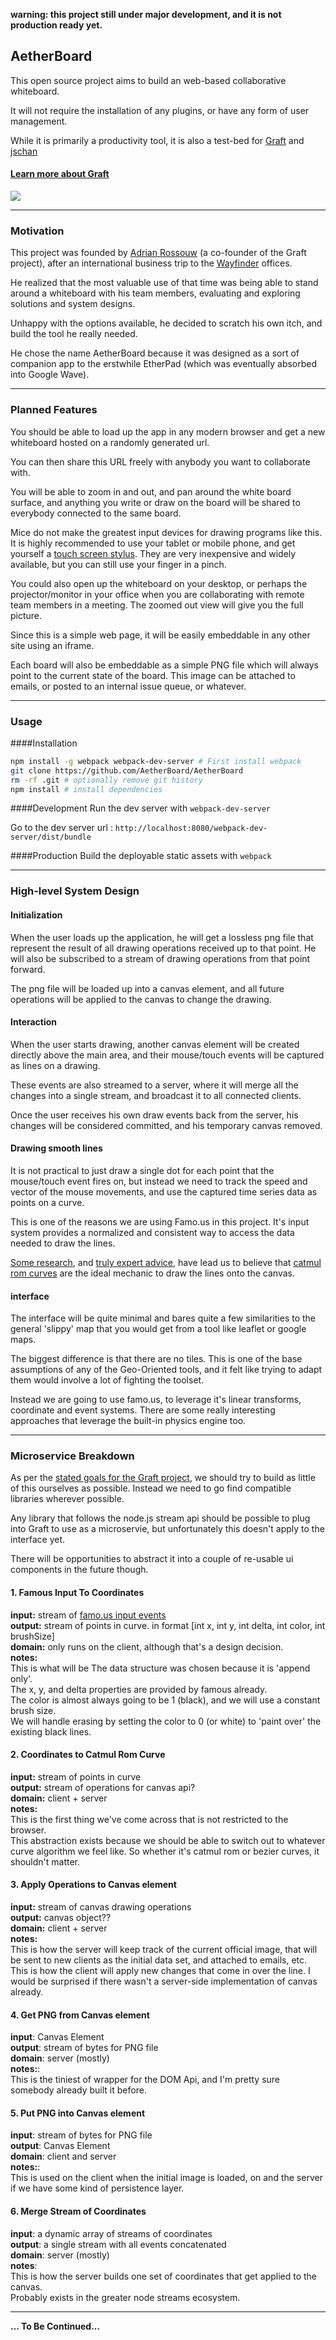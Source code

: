 __warning: this project still under major development, and it is not production ready yet.__

## AetherBoard

This open source project aims to build an web-based collaborative whiteboard.

It will not require the installation of any plugins, or have any form of user management.

While it is primarily a productivity tool, it is also a test-bed for [Graft](http://graft.io) and [jschan](http://github.com/graftjs/jschan)


#### [Learn more about Graft](http://wayfinder.co/pathways/5365c71219e552110093ba31/graft-full-stack-javascript-through-microservices)

<a href='https://github.com/GraftJS/graft'><img src='https://camo.githubusercontent.com/4fab5fe557d522412202e3b8f3c3772d21c8047c/68747470733a2f2f7261776769742e636f6d2f47726166744a532f67726166742e696f2f6d61737465722f7374617469632f696d616765732f67726166745f6c6f676f2e737667' /></a>


---

### Motivation

This project was founded by [Adrian Rossouw](http://daemon.co.za) (a co-founder of the Graft project), after an international business trip to the [Wayfinder](http://wayfinder.co) offices.

He realized that the most valuable use of that time was being able to stand around a whiteboard with his team members, evaluating and exploring solutions and system designs.

Unhappy with the options available, he decided to scratch his own itch, and build the tool he really needed.

He chose the name AetherBoard because it was designed as a sort of companion app to the erstwhile EtherPad (which was eventually absorbed into Google Wave).

---

### Planned Features


You should be able to load up the app in any modern browser and get a new whiteboard hosted on a randomly generated url.

You can then share this URL freely with anybody you want to collaborate with.

You will be able to zoom in and out, and pan around the white board surface, and anything you write or draw on the board will be shared to everybody connected to the same board.

Mice do not make the greatest input devices for drawing programs like this. It is highly recommended to use your tablet or mobile phone, and get yourself a [touch screen stylus](http://www.amazon.com/s/ref=nb_sb_noss_1?url=search-alias%3Daps&field-keywords=touch%20screen%20stylus&sprefix=touch+screen+s%2Caps&rh=i%3Aaps%2Ck%3Atouch%20screen%20stylus). They are very inexpensive and widely available, but you can still use your finger in a pinch.

You could also open up the whiteboard on your desktop, or perhaps the projector/monitor in your office when you are collaborating with remote team members in a meeting. The zoomed out view will give you the full picture.

Since this is a simple web page, it will be easily embeddable in any other site using
an iframe.

Each board will also be embeddable as a simple PNG file which will always point
to the current state of the board. This image can be attached to emails,
or posted to an internal issue queue, or whatever.

---

### Usage

####Installation

```bash
npm install -g webpack webpack-dev-server # First install webpack  
git clone https://github.com/AetherBoard/AetherBoard  
rm -rf .git # optionally remove git history  
npm install # install dependencies  
```
####Development
Run the dev server with ```webpack-dev-server```

Go to the dev server url : ```http://localhost:8080/webpack-dev-server/dist/bundle```

####Production
Build the deployable static assets with ```webpack```

---


### High-level System Design

#### Initialization

When the user loads up the application, he will get a lossless png file that represent the result of all drawing operations received up to that point. He will also be subscribed to a stream of drawing operations from that point forward.

The png file will be loaded up into a canvas element, and all future operations will
be applied to the canvas to change the drawing.


#### Interaction

When the user starts drawing, another canvas element will be created directly above the main area, and their mouse/touch events will be captured as lines on a drawing.

These events are also streamed to a server, where it will merge all the changes into
a single stream, and broadcast it to all connected clients.

Once the user receives his own draw events back from the server, his changes will
be considered committed, and his temporary canvas removed.

#### Drawing smooth lines

It is not practical to just draw a single dot for each point that the mouse/touch event fires on, but instead we need to track the speed and vector of the mouse movements, and use the captured time series data as points on a curve.

This is one of the reasons we are using Famo.us in this project. It's input system provides a normalized and consistent way to access the data needed to draw the lines.

[Some research](http://wayfinder.co/pathways/5393b89bc284a31100a6cd3b/canvas-drawing), and [truly expert advice](http://acko.net), have lead us to believe that [catmul rom curves](http://en.wikipedia.org/wiki/Centripetal_Catmull%E2%80%93Rom_spline) are the ideal mechanic to draw the lines onto the canvas.


#### interface

The interface will be quite minimal and bares quite a few similarities to the general 'slippy' map that you would get from a tool like leaflet or google maps.

The biggest difference is that there are no tiles. This is one of the base assumptions
of any of the Geo-Oriented tools, and it felt like trying to adapt them would involve a lot of fighting the toolset.

Instead we are going to use famo.us, to leverage it's linear transforms, coordinate and event systems. There are some really interesting approaches that leverage the built-in physics engine too.

---

### Microservice Breakdown

As per the [stated goals for the Graft project](https://github.com/GraftJS/graft#our-process), we should try to build as little of this ourselves as possible. Instead we need to go find compatible libraries wherever possible.

Any library that follows the node.js stream api should be possible to plug into Graft to use as a microservie, but unfortunately this doesn't apply to the interface yet.

There will be opportunities to abstract it into a couple of re-usable ui components in the future though.

#### 1. Famous Input To Coordinates

__input:__ stream of [famo.us input events](http://famo.us/university/famous-102/input/1/)  
__output:__ stream of points in curve. in format [int x, int y, int delta, int color, int brushSize]  
__domain:__ only runs on the client, although that's a design decision.  
__notes:__  
This is what will be 
The data structure was chosen because it is 'append only'.  
The x, y, and delta properties are provided by famous already.  
The color is almost always going to be 1 (black), and we will use a constant brush size.  
We will handle erasing by setting the color to 0 (or white) to 'paint over' the existing black lines.

#### 2. Coordinates to Catmul Rom Curve

__input:__ stream of points in curve  
__output:__ stream of operations for canvas api?  
__domain:__ client + server  
__notes:__  
This is the first thing we've come across that is not restricted to the browser.  
This abstraction exists because we should be able to switch out to whatever curve algorithm we feel like. So whether it's catmul rom or bezier curves, it shouldn't matter.

#### 3. Apply Operations to Canvas element
__input:__ stream of canvas drawing operations  
__output:__ canvas object??  
__domain:__ client + server  
__notes:__  
This is how the server will keep track of the current official image, that will be sent to new clients as the initial data set, and attached to emails, etc.
This is how the client will apply new changes that come in over the line.
I would be surprised if there wasn't a server-side implementation of canvas already.

#### 4. Get PNG from Canvas element
__input__: Canvas Element  
__output__: stream of bytes for PNG file  
__domain__: server (mostly)  
__notes:__:  
This is the tiniest of wrapper for the DOM Api, and I'm pretty sure somebody already built it before.

#### 5. Put PNG into Canvas element
__input__:   stream of bytes for PNG file  
__output__: Canvas Element  
__domain__: client and server  
__notes:__:  
This is used on the client when the initial image is loaded, on and the server if we have some kind of persistence layer.

#### 6. Merge Stream of Coordinates
__input__: a dynamic array of streams of coordinates  
__output__: a single stream with all events concatenated  
__domain__: server (mostly)  
__notes__:  
This is how the server builds one set of coordinates that get applied to the canvas.  
Probably exists in the greater node streams ecosystem.  

---


__... To Be Continued...__


